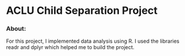# ACLU Child Separation Project
### About: 

For this project, I implemented data analysis using R. I used the libraries readr and dplyr which helped me to build the project.
 
